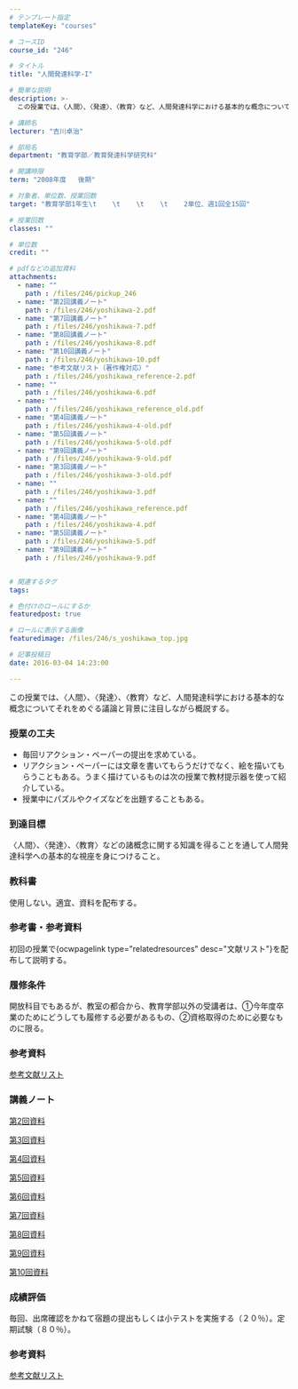 ```yaml
---
# テンプレート指定
templateKey: "courses"

# コースID
course_id: "246"

# タイトル
title: "人間発達科学-I"

# 簡単な説明
description: >-
  この授業では、〈人間〉、〈発達〉、〈教育〉など、人間発達科学における基本的な概念についてそれをめぐる議論と背景に注目しながら概説する。...

# 講師名
lecturer: "吉川卓治"

# 部局名
department: "教育学部／教育発達科学研究科"

# 開講時限
term: "2008年度	後期"

# 対象者、単位数、授業回数
target: "教育学部1年生\t    \t    \t    \t    2単位、週1回全15回"

# 授業回数
classes: ""

# 単位数
credit: ""

# pdfなどの追加資料
attachments: 
  - name: "" 
    path : /files/246/pickup_246
  - name: "第2回講義ノート" 
    path : /files/246/yoshikawa-2.pdf
  - name: "第7回講義ノート" 
    path : /files/246/yoshikawa-7.pdf
  - name: "第8回講義ノート" 
    path : /files/246/yoshikawa-8.pdf
  - name: "第10回講義ノート" 
    path : /files/246/yoshikawa-10.pdf
  - name: "参考文献リスト（著作権対応）" 
    path : /files/246/yoshikawa_reference-2.pdf
  - name: "" 
    path : /files/246/yoshikawa-6.pdf
  - name: "" 
    path : /files/246/yoshikawa_reference_old.pdf
  - name: "第4回講義ノート" 
    path : /files/246/yoshikawa-4-old.pdf
  - name: "第5回講義ノート" 
    path : /files/246/yoshikawa-5-old.pdf
  - name: "第9回講義ノート" 
    path : /files/246/yoshikawa-9-old.pdf
  - name: "第3回講義ノート" 
    path : /files/246/yoshikawa-3-old.pdf
  - name: "" 
    path : /files/246/yoshikawa-3.pdf
  - name: "" 
    path : /files/246/yoshikawa_reference.pdf
  - name: "第4回講義ノート" 
    path : /files/246/yoshikawa-4.pdf
  - name: "第5回講義ノート" 
    path : /files/246/yoshikawa-5.pdf
  - name: "第9回講義ノート" 
    path : /files/246/yoshikawa-9.pdf


# 関連するタグ
tags:

# 色付けのロールにするか
featuredpost: true

# ロールに表示する画像
featuredimage: /files/246/s_yoshikawa_top.jpg

# 記事投稿日
date: 2016-03-04 14:23:00

---
```

この授業では、〈人間〉、〈発達〉、〈教育〉など、人間発達科学における基本的な概念についてそれをめぐる議論と背景に注目しながら概説する。
### 授業の工夫

  * 毎回リアクション・ペーパーの提出を求めている。
  * リアクション・ペーパーには文章を書いてもらうだけでなく、絵を描いてもらうこともある。うまく描けているものは次の授業で教材提示器を使って紹介している。
  * 授業中にパズルやクイズなどを出題することもある。

### 到達目標

〈人間〉、〈発達〉、〈教育〉などの諸概念に関する知識を得ることを通して人間発達科学への基本的な視座を身につけること。 

### 教科書

使用しない。適宜、資料を配布する。 

### 参考書・参考資料

初回の授業で{ocwpagelink type="relatedresources" desc="文献リスト"}を配布して説明する。 

### 履修条件

開放科目でもあるが、教室の都合から、教育学部以外の受講者は、&#x2460;今年度卒業のためにどうしても履修する必要があるもの、&#x2461;資格取得のために必要なものに限る。 

### 参考資料


[参考文献リスト](/files/246/yoshikawa_reference.pdf) 

### 講義ノート


[第2回資料](/files/246/yoshikawa-2.pdf) 

[第3回資料](/files/246/yoshikawa-3.pdf) 

[第4回資料](/files/246/yoshikawa-4.pdf) 

[第5回資料](/files/246/yoshikawa-5.pdf) 

[第6回資料](/files/246/yoshikawa-6.pdf) 

[第7回資料](/files/246/yoshikawa-7.pdf) 

[第8回資料](/files/246/yoshikawa-8.pdf) 

[第9回資料](/files/246/yoshikawa-9.pdf) 

[第10回資料](/files/246/yoshikawa-10.pdf) 

### 成績評価

毎回、出席確認をかねて宿題の提出もしくは小テストを実施する（２０％）。定期試験（８０％）。
### 参考資料


[参考文献リスト](/files/246/yoshikawa_reference.pdf) 
